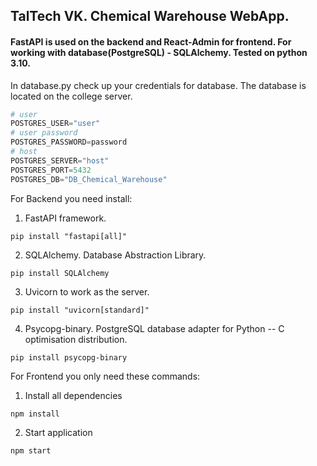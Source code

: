 ## TalTech VK. Chemical Warehouse WebApp.

#### FastAPI is used on the backend and React-Admin for frontend. For working with database(PostgreSQL) - SQLAlchemy. Tested on python 3.10. 

In database.py check up your credentials for database. The database is located on the college server.

```python
# user 
POSTGRES_USER="user"
# user password
POSTGRES_PASSWORD=password
# host
POSTGRES_SERVER="host"
POSTGRES_PORT=5432
POSTGRES_DB="DB_Chemical_Warehouse"
```

For Backend you need install: <br />
1. FastAPI framework.
```
pip install "fastapi[all]"
 ```
2. SQLAlchemy. Database Abstraction Library.
```
pip install SQLAlchemy
 ```
3. Uvicorn to work as the server.
```
pip install "uvicorn[standard]"
 ```
4. Psycopg-binary. PostgreSQL database adapter for Python -- C optimisation distribution.
```
pip install psycopg-binary
 ```
For Frontend you only need these commands: <br />
1. Install all dependencies
```
npm install
 ```
2. Start application
```
npm start
 ```
